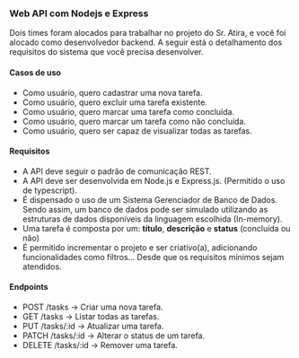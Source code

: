 ### Web API com Nodejs e Express
Dois times foram alocados para trabalhar no projeto do Sr. Atira, e você foi alocado como desenvolvedor backend. A seguir está o detalhamento dos requisitos do sistema que você precisa desenvolver.

#### Casos de uso
- Como usuário, quero cadastrar uma nova tarefa.
- Como usuário, quero excluir uma tarefa existente.
- Como usuário, quero marcar uma tarefa como concluída.
- Como usuário, quero marcar um tarefa como não concluída.
- Como usuário, quero ser capaz de visualizar todas as tarefas.

#### Requisitos
- A API deve seguir o padrão de comunicação REST.
- A API deve ser desenvolvida em Node.js e Express.js. (Permitido o uso de typescript).
- É dispensado o uso de um Sistema Gerenciador de Banco de Dados. Sendo assim, um banco de dados pode ser simulado utilizando as estruturas de dados disponíveis da linguagem escolhida (In-memory).
- Uma tarefa é composta por um: **título**, **descrição** e **status** (concluída ou não)
- É permitido incrementar o projeto e ser criativo(a), adicionando funcionalidades como filtros... Desde que os requisitos mínimos sejam atendidos.

#### Endpoints
- POST /tasks → Criar uma nova tarefa.
- GET /tasks → Listar todas as tarefas.
- PUT /tasks/:id → Atualizar uma tarefa.
- PATCH /tasks/:id → Alterar o status de um tarefa.
- DELETE /tasks/:id → Remover uma tarefa.
